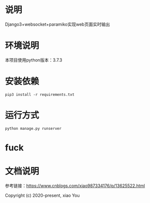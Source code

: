 # 说明
Django3+websocket+paramiko实现web页面实时输出

# 环境说明
本项目使用python版本：3.7.3

# 安装依赖
`pip3 install -r requirements.txt`

# 运行方式
`python manage.py runserver`
# fuck

# 文档说明
参考链接：https://www.cnblogs.com/xiao987334176/p/13625522.html

Copyright (c) 2020-present, xiao You
